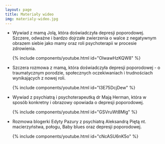 ```yaml
---
layout: page
title: Materiały wideo
img: materialy-wideo.jpg
---
```


- Wywiad z mamą Jolą, która doświadczyła depresji poporodowej. Szczere, odważne i bardzo dojrzałe zwierzenia o walce z negatywnym obrazem siebie jako mamy oraz roli psychoterapii w procesie zdrowienia.
  
  {% include components/youtube.html id="OlwawHzKQW8" %}
  
- Szczera rozmowa z mamą, która doświadczyła depresji poporodowej - o traumatycznym porodzie, społecznych oczekiwaniach i trudnościach wynikających z nowej roli.
  
  {% include components/youtube.html id="I3E75DcjDew" %}
  
- Wywiad z psychiatrą i psychoterapeutką dr Mają Herman, która w sposób konkretny i obrazowy opowiada o depresji poporodowej.
  
  {% include components/youtube.html id="GSVruWt8Mlg" %}
  
- Rozmowa blogerki Edyty Pazury z psychiatrą Aleksandrą Piętą nt. macierzyństwa, połogu, Baby blues oraz depresji poporodowej.
  
  {% include components/youtube.html id="cNcASU6nK5o" %}
